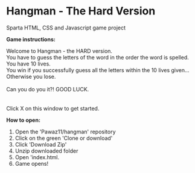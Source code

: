 # Hangman - The Hard Version
Sparta HTML, CSS and Javascript game project

<b>Game instructions:</b>
<p>Welcome to Hangman - the HARD version.<br>You have to guess the letters of the word in the order the word is spelled.<br> You have 10 lives.<br>You win if you successfully guess all the letters within the 10 lives given... Otherwise you lose. <br><br> Can you do you it?! GOOD LUCK.<br><br><br>Click X on this window to get started.</p>

<b>How to open:</b>

1. Open the 'Pawaz11/hangman' repository
2. Click on the green 'Clone or download'
3. Click 'Download Zip'
4. Unzip downloaded folder
5. Open 'index.html.
6. Game opens!
